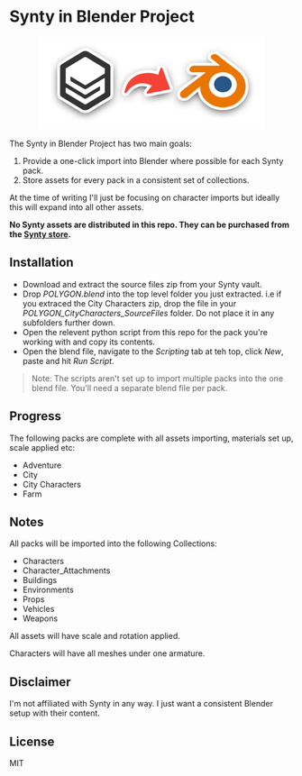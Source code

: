 # Synty in Blender Project

<p align="center">
  <a href="https://godotengine.org">
    <img src="assets/logo.png" width="400" alt="Godot Engine logo">
  </a>
</p>

The Synty in Blender Project has two main goals:

1. Provide a one-click import into Blender where possible for each Synty pack.
1. Store assets for every pack in a consistent set of collections.

At the time of writing I'll just be focusing on character imports but ideally this will expand into all other assets.

**No Synty assets are distributed in this repo. They can be purchased from the [Synty store](https://syntystore.com).**

## Installation

* Download and extract the source files zip from your Synty vault.
* Drop *POLYGON.blend* into the top level folder you just extracted. i.e if you extraced the City Characters zip, drop the file in your *POLYGON_CityCharacters_SourceFiles* folder. Do not place it in any subfolders further down.
* Open the relevent python script from this repo for the pack you're working with and copy its contents.
* Open the blend file, navigate to the *Scripting* tab at teh top, click *New*, paste and hit *Run Script*.

> Note: The scripts aren't set up to import multiple packs into the one blend file. You'll need a separate blend file per pack.

## Progress

The following packs are complete with all assets importing, materials set up, scale applied etc:

* Adventure
* City
* City Characters
* Farm

## Notes

All packs will be imported into the following Collections:
* Characters
* Character_Attachments
* Buildings
* Environments
* Props
* Vehicles
* Weapons

All assets will have scale and rotation applied.

Characters will have all meshes under one armature.

## Disclaimer

I'm not affiliated with Synty in any way. I just want a consistent Blender setup with their content.

## License

MIT